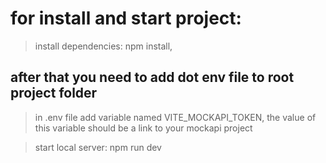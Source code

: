 # for install and start project:

> install dependencies: npm install,

## after that you need to add dot env file to root project folder

> in .env file add variable named VITE_MOCKAPI_TOKEN, the value of this variable should be a link to your mockapi project

> start local server: npm run dev

